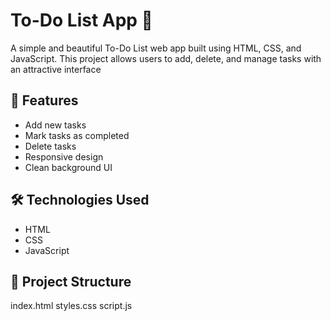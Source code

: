 
# To-Do List App 📝

A simple and beautiful To-Do List web app built using HTML, CSS, and JavaScript. This project allows users to add, delete, and manage tasks with an attractive interface

## 🚀 Features
- Add new tasks
- Mark tasks as completed
- Delete tasks
- Responsive design
- Clean background UI

## 🛠 Technologies Used
- HTML
- CSS
- JavaScript

## 📁 Project Structure

index.html
styles.css
script.js





